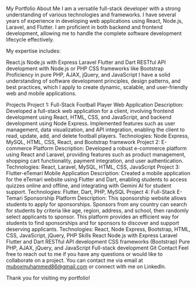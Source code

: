 My Portfolio
About Me
I am a versatile full-stack developer with a strong understanding of various technologies and frameworks. I have several years of experience in developing web applications using React, Node.js, Laravel, and Flutter. I am proficient in both backend and frontend development, allowing me to handle the complete software development lifecycle effectively.

My expertise includes:

React.js
Node.js with Express
Laravel
Flutter and Dart
RESTful API development with Node.js or PHP
CSS frameworks like Bootstrap
Proficiency in pure PHP, AJAX, jQuery, and JavaScript
I have a solid understanding of software development principles, design patterns, and best practices, which I apply to create dynamic, scalable, and user-friendly web and mobile applications.

Projects
Project 1: Full-Stack Football Player Web Application
Description: Developed a full-stack web application for a client, involving frontend development using React, HTML, CSS, and JavaScript, and backend development using Node Express. Implemented features such as user management, data visualization, and API integration, enabling the client to read, update, add, and delete football players.
Technologies: Node Express, MySQL, HTML, CSS, React, and Bootstrap framework
Project 2: E-commerce Platform
Description: Developed a robust e-commerce platform using React and Laravel, providing features such as product management, shopping cart functionality, payment integration, and user authentication.
Technologies: React, Laravel, MySQL, HTML, CSS, JavaScript
Project 3: Flutter-eTemari Mobile Application
Description: Created a mobile application for the eTemari website using Flutter and Dart, enabling students to access quizzes online and offline, and integrating with Gemini AI for student support.
Technologies: Flutter, Dart, PHP, MySQL
Project 4: Full-Stack E-Temari Sponsorship Platform
Description: This sponsorship website allows students to apply for sponsorships. Sponsors from any country can search for students by criteria like age, region, address, and school, then randomly select applicants to sponsor. This platform provides an efficient way for students to find sponsorships and for sponsors to discover and support deserving applicants.
Technologies: React, Node Express, Bootstrap, HTML, CSS, JavaScript, jQuery, PHP
Skills
React
Node.js with Express
Laravel
Flutter and Dart
RESTful API development
CSS frameworks (Bootstrap)
Pure PHP, AJAX, jQuery, and JavaScript
Full-stack development
Git
Contact
Feel free to reach out to me if you have any questions or would like to collaborate on a project. You can contact me via email at muboxmuhammed86@gmail.com or connect with me on LinkedIn.

Thank you for visiting my portfolio!
